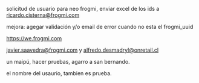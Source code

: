 
solicitud de usuario para neo frogmi,
enviar excel de los ids a ricardo.cisterna@frogmi.com

mejora:
agegar validación y/o email de error cuando no esta el frogmi_uuid

https://we.frogmi.com

javier.saavedra@frogmi.com y alfredo.desmadryl@onretail.cl

un maipú, hacer pruebas, agarro a san bernando.


el nombre del usaurio, tambien es prueba.